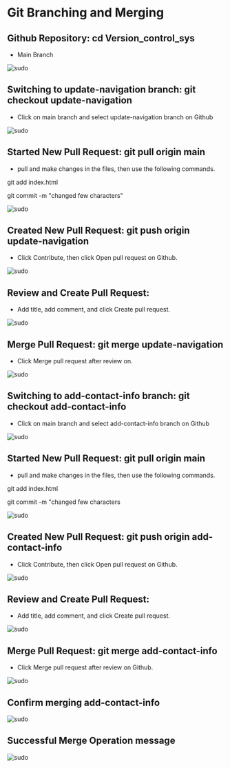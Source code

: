 # Git Branching and Merging

## Github Repository: cd Version_control_sys

- Main Branch

![sudo](./img/repo_page.png)

## Switching to update-navigation branch: git checkout update-navigation

- Click on main branch and select update-navigation branch on Github

![sudo](./img/switching_branch.png)

## Started New Pull Request: git pull origin main

- pull and make changes in the files, then use the following commands.

git add index.html

git commit -m "changed few characters"

![sudo](./img/git_pull_updates_main_navigation.png)

## Created New Pull Request: git push origin update-navigation

- Click Contribute, then click Open pull request on Github.

![sudo](./img/Contribute_pull_request.png)

## Review  and Create Pull Request: 

- Add title, add comment, and click Create pull request.

![sudo](./img/review_request2.png)

## Merge Pull Request: git merge update-navigation

- Click Merge pull request after review on.

![sudo](./img/Merge.png)





## Switching to add-contact-info branch: git checkout add-contact-info

- Click on main branch and select add-contact-info branch on Github

![sudo](./img/switching_branch.png)

## Started New Pull Request: git pull origin main

- pull and make changes in the files, then use the following commands.

git add index.html

git commit -m "changed few characters

![sudo](./img/pull.png)

## Created New Pull Request: git push origin add-contact-info

- Click Contribute, then click Open pull request on Github.

![sudo](./img/Contribute.png)

## Review  and Create Pull Request: 

- Add title, add comment, and click Create pull request.

![sudo](./img/Create.png)

## Merge Pull Request: git merge add-contact-info

- Click Merge pull request after review on Github.

![sudo](./img/Merge2.png)

## Confirm merging add-contact-info

![sudo](./img/Confirm.png)

## Successful Merge Operation message

![sudo](./img/Successful_merge.png)